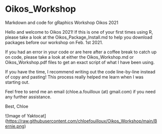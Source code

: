 # Oikos_Workshop
Markdown and code for gRaphics Workshop Oikos 2021


Hello and welcome to Oikos 2021! 
If this is one of your first times using R, please take a look at the Oikos_Package_Install.md 
to help you download packages before our workshop on Feb. 1st 2021.

If you had an error in your code or are here after a coffee break to catch up on code, please take a look
at either the Oikos_Workshop.md or Oikos_Workshop.pdf files to get an exact script of what I have been using. 

If you have the time, I recommend writing out the code line-by-line instead of copy and pasting!
This process really helped me learn when I was starting out. 

Feel free to send me an email (chloe.a.fouilloux (at) gmail.com) if you need any further assistance.

Best, 
Chloe



![Image of Yaktocat] (https://raw.githubusercontent.com/chloefouilloux/Oikos_Workshop/main/Bernie.png)
